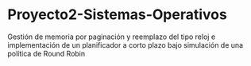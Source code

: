 # Proyecto2-Sistemas-Operativos
Gestión de memoria por paginación y reemplazo del tipo reloj e implementación de un planificador a corto plazo bajo simulación de una política de Round Robin
